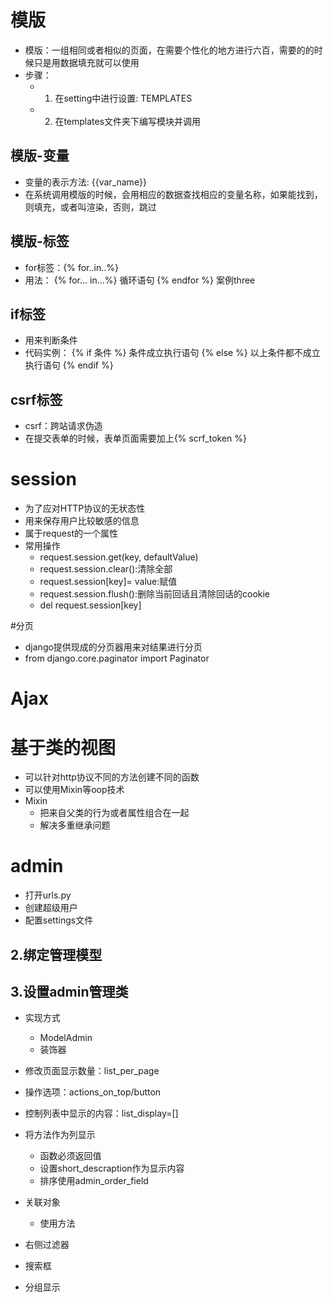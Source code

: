 # 模版
- 模版：一组相同或者相似的页面，在需要个性化的地方进行六百，需要的的时候只是用数据填充就可以使用
- 步骤：
    - 1. 在setting中进行设置: TEMPLATES
    - 2. 在templates文件夹下编写模块并调用

## 模版-变量
- 变量的表示方法: {{var_name}}
- 在系统调用模版的时候，会用相应的数据查找相应的变量名称，如果能找到，
  则填充，或者叫渲染，否则，跳过
  
## 模版-标签
- for标签：{% for..in..%}
- 用法：
    {% for... in...%}
        循环语句
    {% endfor %} 案例three
    
## if标签
- 用来判断条件
- 代码实例：
    {% if 条件 %}
        条件成立执行语句
    {% else %}
        以上条件都不成立执行语句
    {% endif %}
    
## csrf标签
- csrf：跨站请求伪造
- 在提交表单的时候，表单页面需要加上{% scrf_token %}

# session
- 为了应对HTTP协议的无状态性
- 用来保存用户比较敏感的信息
- 属于request的一个属性
- 常用操作
    - request.session.get(key, defaultValue)
    - request.session.clear():清除全部
    - request.session[key]=  value:赋值
    - request.session.flush():删除当前回话且清除回话的cookie
    - del request.session[key]
    
#分页
- django提供现成的分页器用来对结果进行分页
- from django.core.paginator import Paginator

# Ajax

# 基于类的视图
- 可以针对http协议不同的方法创建不同的函数
- 可以使用Mixin等oop技术
- Mixin
    - 把来自父类的行为或者属性组合在一起
    - 解决多重继承问题
    
# admin
- 打开urls.py
- 创建超级用户
- 配置settings文件   

## 2.绑定管理模型

## 3.设置admin管理类
- 实现方式
    - ModelAdmin
    - 装饰器
- 修改页面显示数量：list_per_page
- 操作选项：actions_on_top/button
- 控制列表中显示的内容：list_display=[]
- 将方法作为列显示
    - 函数必须返回值
    - 设置short_descraption作为显示内容
    - 排序使用admin_order_field
- 关联对象
    - 使用方法
    
- 右侧过滤器

- 搜索框

- 分组显示
  
